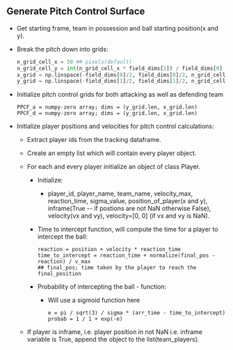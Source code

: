 ## Generate Pitch Control Surface

* Get starting frame, team in possession and ball starting position(x and y).

* Break the pitch down into grids:

  ``` python
  n_grid_cell_x = 50 ## pixels(default)
  n_grid_cell_y = int(n_grid_cell_x * field_dims[1]) / field_dims[0]
  x_grid = np.linspace(-field_dims[0]/2, field_dims[0]/2, n_grid_cell_x)
  y_grid = np.linspace(-field_dims[1]/2, field_dims[1]/2, n_grid_cell_y)
  ```

* Initialize pitch control grids for both attacking as well as defending team

  ```pseudocode
  PPCF_a = numpy-zero array; dims = (y_grid.len, x_grid.len)
  PPCF_d = numpy-zero array; dims = (y_grid.len, x_grid.len)
  ```

* Initialize player positions and velocities for pitch control calculations:

  * Extract player ids from the tracking dataframe.

  * Create an empty list which will contain every player object.

  * For each and every player initialize an object of class Player.

    * Initialize:

      * player_id, player_name, team_name, velocity_max, reaction_time, sigma_value, position_of_player(x and y), inframe(True -- if postions are not NaN otherwise False), velocity(vx and vy), velocity=[0, 0] (if vx and vy is NaN).

    * Time to intercept function, will compute the time for a player to intercept the ball:

      ```pseudocode
      reaction = position + velocity * reaction_time
      time_to_intercept = reaction_time + normalize(final_pos - reaction) / v_max
      ## final_pos; time taken by the player to reach the final_position
      ```

    * Probability of intercepting the ball - function:

      * Will use a sigmoid function here

        ```pseudocode
        e = pi / sqrt(3) / sigma * (arr_time - time_to_intercept)
        probab = 1 / 1 + exp(-e)
        ```

  * If player is inframe, i.e. player position in not NaN i.e. inframe variable is True, append the object to the list(team_players).

    

    


